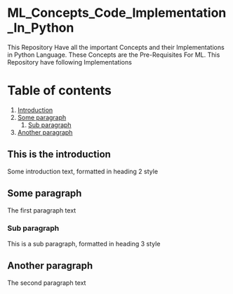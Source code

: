 # ML_Concepts_Code_Implementation_In_Python
This Repository Have all the important Concepts and their Implementations in Python Language. These Concepts are the Pre-Requisites For ML.
This Repository have following Implementations

# Table of contents
1. [Introduction](https://github.com/skurnapally/ML_Concepts_Code_Implementation_In_Python/blob/main/solving%20an%20equation%20using%20python.ipynb)
2. [Some paragraph](#paragraph1)
    1. [Sub paragraph](#subparagraph1)
3. [Another paragraph](#paragraph2)

## This is the introduction <a name="introduction"></a>
Some introduction text, formatted in heading 2 style

## Some paragraph <a name="paragraph1"></a>
The first paragraph text

### Sub paragraph <a name="subparagraph1"></a>
This is a sub paragraph, formatted in heading 3 style

## Another paragraph <a name="paragraph2"></a>
The second paragraph text